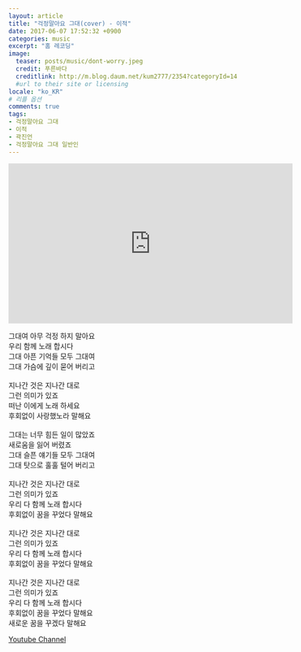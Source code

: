 ```yaml
---
layout: article
title: "걱정말아요 그대(cover) - 이적"
date: 2017-06-07 17:52:32 +0900
categories: music
excerpt: "홈 레코딩"
image:
  teaser: posts/music/dont-worry.jpeg
  credit: 푸른바다
  creditlink: http://m.blog.daum.net/kum2777/2354?categoryId=14
  #url to their site or licensing
locale: "ko_KR"
# 리플 옵션
comments: true
tags:
- 걱정말아요 그대
- 이적
- 곽진언
- 걱정말아요 그대 일반인
---
```


<iframe width="560" height="315" src="https://www.youtube.com/embed/iNkQuEVsKJA" frameborder="0" allowfullscreen></iframe>

그대여 아무 걱정 하지 말아요 <br>
우리 함께 노래 합시다 <br>
그대 아픈 기억들 모두 그대여 <br>
그대 가슴에 깊이 묻어 버리고 <br>
<br>
지나간 것은 지나간 대로 <br>
그런 의미가 있죠 <br>
떠난 이에게 노래 하세요<br>
후회없이 사랑했노라 말해요<br>
<br>
그대는 너무 힘든 일이 많았죠<br>
새로움을 잃어 버렸죠<br>
그대 슬픈 얘기들 모두 그대여<br>
그대 탓으로 훌훌 털어 버리고<br>
<br>
지나간 것은 지나간 대로<br>
그런 의미가 있죠<br>
우리 다 함께 노래 합시다<br>
후회없이 꿈을 꾸었다 말해요<br>
<br>
지나간 것은 지나간 대로<br>
그런 의미가 있죠<br>
우리 다 함께 노래 합시다<br>
후회없이 꿈을 꾸었다 말해요<br>
<br>
지나간 것은 지나간 대로<br>
그런 의미가 있죠<br>
우리 다 함께 노래 합시다<br>
후회없이 꿈을 꾸었다 말해요<br>
새로운 꿈을 꾸겠다 말해요﻿<br>

<a class="btn-social youtube" href="https://www.youtube.com/channel/UCX04UECIFaAjNnsak6GzpZg" target="_blank"><i class="fa fa-youtube" aria-hidden="true"></i> Youtube Channel</a>
